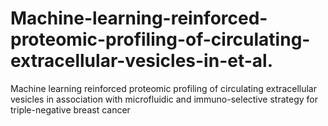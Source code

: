 # Machine-learning-reinforced-proteomic-profiling-of-circulating-extracellular-vesicles-in-et-al.
Machine learning reinforced proteomic profiling of circulating extracellular vesicles in association with microfluidic and immuno-selective strategy for triple-negative breast cancer
